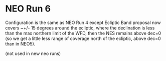 # NEO Run 6

Configuration is the same as NEO Run 4 except Ecliptic Band proposal now covers
~+/- 15 degrees around the ecliptic, where the declination is less than the max
northern limit of the WFD, then the NES remains above dec=0 (so we get a little
less range of coverage north of the ecliptic, above dec=0 than in NEO5).

(not used in new neo runs)
